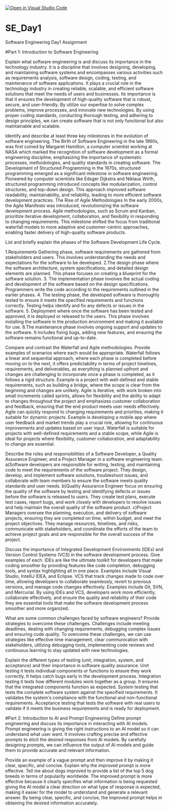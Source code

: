 [![Open in Visual Studio Code](https://classroom.github.com/assets/open-in-vscode-2e0aaae1b6195c2367325f4f02e2d04e9abb55f0b24a779b69b11b9e10269abc.svg)](https://classroom.github.com/online_ide?assignment_repo_id=15532603&assignment_repo_type=AssignmentRepo)
# SE_Day1
Software Engineering Day1 Assignment

#Part 1: Introduction to Software Engineering

Explain what software engineering is and discuss its importance in the technology industry.
it is a discipline that involves designing, developing, and maintaining software systems and encompasses various activities such as requirements analysis, software design, coding, testing, and maintenance of software applications. It plays a crucial role in the technology industry in creating reliable, scalable, and efficient software solutions that meet the needs of users and businesses.
Its importance is that it ensures the development of high-quality software that is robust, secure, and user-friendly. By utilize our expertise to solve complex problems, improve processes, and innovate new technologies.
By using proper coding standards, conducting thorough testing, and adhering to design principles, we can create software that is not only functional but also maintainable and scalable.

Identify and describe at least three key milestones in the evolution of software engineering.
The Birth of Software Engineering in the late 1960s, was first coined by Margaret Hamilton, a computer scientist working at NASA which marked the recognition of software development as a formal engineering discipline, emphasizing the importance of systematic processes, methodologies, and quality standards in creating software.
The Development of Structured Programming in the 1970s, structured programming emerged as a significant milestone in software engineering. Pioneered by computer scientists like Edsger Dijkstra and Niklaus Wirth, structured programming introduced concepts like modularization, control structures, and top-down design. This approach improved software readability, maintainability, and reliability, leading to more efficient software development practices.
The Rise of Agile Methodologies In the early 2000s, the Agile Manifesto was introduced, revolutionizing the software development process. Agile methodologies, such as Scrum and Kanban, prioritize iterative development, collaboration, and flexibility in responding to changing requirements. This milestone shifted the focus from traditional waterfall models to more adaptive and customer-centric approaches, enabling faster delivery of high-quality software products.

List and briefly explain the phases of the Software Development Life Cycle.

1.Requirements Gathering phase, software requirements are gathered from stakeholders and users. This involves understanding the needs and expectations for the software to be developed.
2.The design phase where the software architecture, system specifications, and detailed design elements are planned. This phase focuses on creating a blueprint for the software solution.
3. The implementation phase involves the actual coding and development of the software based on the design specifications. Programmers write the code according to the requirements outlined in the earlier phases.
4. The testing phase, the developed software is thoroughly tested to ensure it meets the specified requirements and functions correctly. Testing helps identify and fix any defects or issues in the software.
5. Deployment where once the software has been tested and approved, it is deployed or released to the users. This phase involves installing the software in the production environment and making it available for use.
6.The maintenance phase involves ongoing support and updates to the software. It includes fixing bugs, adding new features, and ensuring the software remains functional and up-to-date.


Compare and contrast the Waterfall and Agile methodologies. Provide examples of scenarios where each would be appropriate.
Waterfall follows a linear and sequential approach, where each phase is completed before moving on to the next, it offers predictability in terms of project timelines, requirements, and deliverables, as everything is planned upfront and changes are challenging to incorporate once a phase is completed, as it follows a rigid structure.
Example is a project with well-defined and stable requirements, such as building a bridge, where the scope is clear from the beginning and changes are unlikely.
Agile is iterative, with work broken into small increments called sprints, allows for flexibility and the ability to adapt to changes throughout the project and emphasizes customer collaboration and feedback, ensuring that the end product meets user needs effectively. Agile can quickly respond to changing requirements and priorities, making it suitable for dynamic projects.
Example is developing a mobile app where user feedback and market trends play a crucial role, allowing for continuous improvements and updates based on user input.
Waterfall is suitable for projects with well-defined requirements and a stable scope, while Agile is ideal for projects where flexibility, customer collaboration, and adaptability to change are essential. 

Describe the roles and responsibilities of a Software Developer, a Quality Assurance Engineer, and a Project Manager in a software engineering team.
a)Software developers are responsible for writing, testing, and maintaining code to meet the requirements of the software project. They design, develop, and implement software solutions, troubleshoot issues, and collaborate with team members to ensure the software meets quality standards and user needs.
b)Quality Assurance Engineer focus on ensuring the quality of the software by testing and identifying defects or issues before the software is released to users. They create test plans, execute test cases, report bugs, and work closely with developers to resolve issues and help maintain the overall quality of the software product.
c)Project Managers oversee the planning, execution, and delivery of software projects, ensuring they are completed on time, within budget, and meet the project objectives. They manage resources, timelines, and risks, communicate with stakeholders, and coordinate the efforts of the team to achieve project goals and are responsible for the overall success of the project.

Discuss the importance of Integrated Development Environments (IDEs) and Version Control Systems (VCS) in the software development process. Give examples of each.
IDEs are like the ultimate toolkit for developers that make coding smoother by providing features like code completion, debugging tools, and syntax highlighting all in one place. Examples include Visual Studio, IntelliJ IDEA, and Eclipse.
VCS that track changes made to code over time, allowing developers to collaborate seamlessly, revert to previous versions, and manage code changes effectively. Examples include Git, SVN, and Mercurial.
By using IDEs and VCS, developers work more efficiently, collaborate effectively, and ensure the quality and reliability of their code they are essential tools that make the software development process smoother and more organized.

What are some common challenges faced by software engineers? Provide strategies to overcome these challenges.
Challenges include meeting deadlines, dealing with changing requirements, debugging complex issues and ensuring code quality. To overcome these challenges, we can use strategies like effective time management, clear communication with stakeholders, utilizing debugging tools, implementing code reviews and continuous learning to stay updated with new technologies. 

Explain the different types of testing (unit, integration, system, and acceptance) and their importance in software quality assurance.
Unit testing it tests individual components or functions to ensure they work correctly. It helps catch bugs early in the development process.
Integration testing it tests how different modules work together as a group. It ensures that the integrated components function as expected.
System testing that tests the complete software system against the specified requirements. It validates the system's compliance with the functional and non-functional requirements.
Acceptance testing that tests the software with real users to validate if it meets the business requirements and is ready for deployment.

#Part 2: Introduction to AI and Prompt Engineering
Define prompt engineering and discuss its importance in interacting with AI models.
Prompt engineering is giving the right instructions to an AI model so it can understand what user want. It involves crafting precise and effective prompts to elicit the desired responses from AI models. By carefully designing prompts, we can influence the output of AI models and guide them to provide accurate and relevant information.

Provide an example of a vague prompt and then improve it by making it clear, specific, and concise. Explain why the improved prompt is more effective.
Tell me about dogs improved to provide a list of the top 5 dog breeds in terms of popularity worldwide.
The improved prompt is more effective because it clearly specifies what information is being requested giving the AI model a clear direction on what type of response is expected, making it easier for the model to understand and generate a relevant answer. By being clear, specific, and concise, the improved prompt helps in obtaining the desired information accurately.
